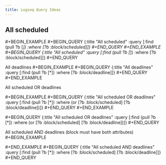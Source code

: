 ```yaml
---
title: Logseq Query Ideas
---
```


## All scheduled
#+BEGIN_EXAMPLE
#+BEGIN_QUERY
{:title "All scheduled" :query [:find (pull ?b [*]) :where [?b :block/scheduled]]}
#+END_QUERY
#+END_EXAMPLE 
#+BEGIN_QUERY
{:title "All scheduled" :query [:find (pull ?b [*]) :where [?b :block/scheduled]]}
#+END_QUERY


All deadlines
#+BEGIN_EXAMPLE
#+BEGIN_QUERY
{:title "All deadlines" :query [:find (pull ?b [*]) :where [?b :block/deadline]]}
#+END_QUERY
#+END_EXAMPLE 


All scheduled OR deadlines

#+BEGIN_EXAMPLE
#+BEGIN_QUERY
{:title "All scheduled OR deadlines" :query [:find (pull ?b [*])  :where (or [?b :block/scheduled] [?b :block/deadline])]}
#+END_QUERY
#+END_EXAMPLE 

#+BEGIN_QUERY
{:title "All scheduled OR deadlines" :query [:find (pull ?b [*])  :where (or [?b :block/scheduled] [?b :block/deadline])]}
#+END_QUERY

All scheduled AND deadlines (block must have both attributes)
#+BEGIN_EXAMPLE

#+END_EXAMPLE 
#+BEGIN_QUERY
{:title "All scheduled AND deadlines" :query [:find (pull ?b [*])  :where [?b :block/scheduled] [?b :block/deadline]]}
#+END_QUERY
